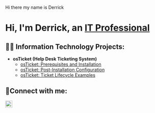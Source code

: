 Hi there my name is Derrick

<h1>Hi, I'm Derrick, an <a href="https://www.linkedin.com/in/derrick-hardaway-1975a0260">IT Professional</a></h1>

<h2>👨‍💻 Information Technology Projects:</h2>

- <b>osTicket (Help Desk Ticketing System)</b>
  - [osTicket: Prerequisites and Installation](https://github.com/Derrick244/osticket-prereqs)
  - [osTicket: Post-Installation Configuration](https://github.com/Derrick244/post-install-config)
  - [osTicket: Ticket Lifecycle Examples](https://github.com/Derrick244/ticket-lifecycle)
  
<h2>🤳Connect with me:</h2>


[<img align="left" alt="Derrick | LinkedIn" width="22px" src="https://cdn.jsdelivr.net/npm/simple-icons@v3/icons/linkedin.svg" />][linkedin]


[linkedin]: [https://linkedin.com/in/Derrick](https://www.linkedin.com/in/derrick-hardaway-1975a0260)
